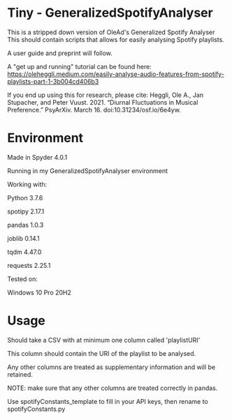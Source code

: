 # Tiny - GeneralizedSpotifyAnalyser
 
 This is a stripped down version of OleAd's Generalized Spotify Analyser
 This should contain scripts that allows for easily analysing Spotify playlists.
 
 A user guide and preprint will follow.
 
 A "get up and running" tutorial can be found here: https://oleheggli.medium.com/easily-analyse-audio-features-from-spotify-playlists-part-1-3b004cd406b3
 
 If you end up using this for research, please cite: Heggli, Ole A., Jan Stupacher, and Peter Vuust. 2021. “Diurnal Fluctuations in Musical Preference.” PsyArXiv. March 16. doi:10.31234/osf.io/6e4yw.
 
 
# Environment
 Made in Spyder 4.0.1
 
 Running in my GeneralizedSpotifyAnalyser environment
 
 Working with:
 
 Python 3.7.6
 
 spotipy 2.17.1
 
 pandas 1.0.3
 
 joblib 0.14.1
 
 tqdm 4.47.0
 
 requests 2.25.1
 
 Tested on:
 
 Windows 10 Pro 20H2
 
# Usage
 Should take a CSV with at minimum one column called 'playlistURI'
 
 This column should contain the URI of the playlist to be analysed.
 
 Any other columns are treated as supplementary information and will be retained.
 
 NOTE: make sure that any other columns are treated correctly in pandas.
 
 Use spotifyConstants_template to fill in your API keys, then rename to spotifyConstants.py
 
